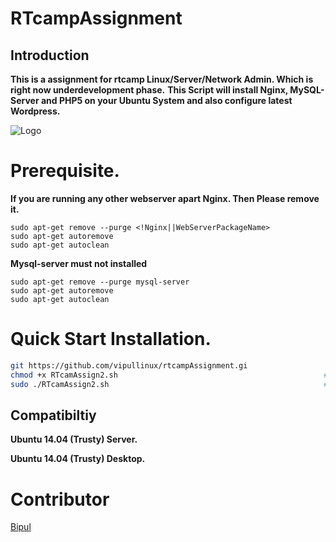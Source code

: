 RTcampAssignment
==================

## Introduction

**This is a assignment for rtcamp Linux/Server/Network Admin. Which is right now underdevelopment phase.**
**This Script will install Nginx, MySQL-Server and PHP5 on your Ubuntu System and also configure latest Wordpress.** 


![Logo](http://i59.tinypic.com/ogevzb.png)


# Prerequisite.

**If you are running any other webserver apart Nginx. Then Please remove it.**
```
sudo apt-get remove --purge <!Nginx||WebServerPackageName>
sudo apt-get autoremove
sudo apt-get autoclean
```
**Mysql-server must not installed**
```
sudo apt-get remove --purge mysql-server
sudo apt-get autoremove
sudo apt-get autoclean
```

# Quick Start Installation.
```bash
git https://github.com/vipullinux/rtcampAssignment.gi		              #To clone the code 
chmod +x RTcamAssign2.sh                                              #Set Executable Permission
sudo ./RTcamAssign2.sh                                                #To run the script
```

## Compatibiltiy

**Ubuntu 14.04 (Trusty) Server.**

**Ubuntu 14.04 (Trusty) Desktop.**

# Contributor
[Bipul](https://wiki.ubuntu.com/Bipul)
